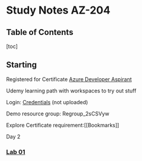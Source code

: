 # Study Notes AZ-204

## Table of Contents
[toc]

## Starting

Registered for Certificate  [Azure Developer Aspirant](https://learn.microsoft.com/en-us/credentials/certifications/azure-developer/?practice-assessment-type=certification)

Udemy learning path with  workspaces to try out stuff

Login: [Credentials](.local/Credentials.md) (not uploaded)

Demo resource group: Regroup_2sCSVyw



Explore Certificate requirement:[[Bookmarks]]




Day 2
### [Lab 01](Labs/Lab%2001/ReadMe.md)







